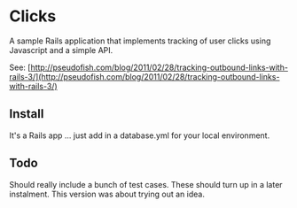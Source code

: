 Clicks
======

A sample Rails application that implements tracking of user clicks using Javascript and a simple API.

See: [http://pseudofish.com/blog/2011/02/28/tracking-outbound-links-with-rails-3/](http://pseudofish.com/blog/2011/02/28/tracking-outbound-links-with-rails-3/)

Install
-------
It's a Rails app ... just add in a database.yml for your local
environment.

Todo
----
Should really include a bunch of test cases. These should turn up in a
later instalment. This version was about trying out an idea.
